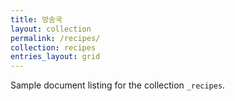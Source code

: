 ```yaml
---
title: 방송국
layout: collection
permalink: /recipes/
collection: recipes
entries_layout: grid
---
```


Sample document listing for the collection `_recipes`.

